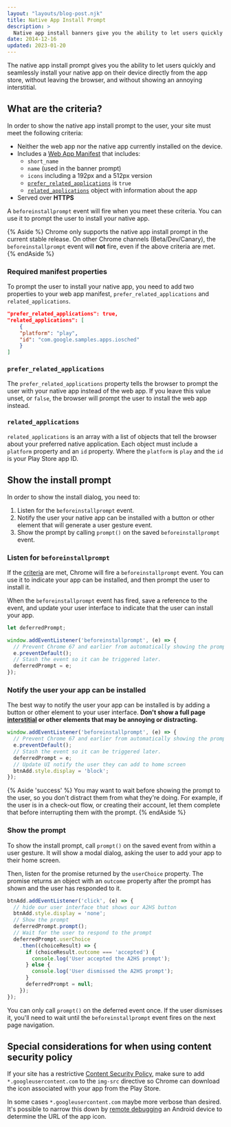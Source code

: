 ```yaml
---
layout: "layouts/blog-post.njk"
title: Native App Install Prompt
description: >
  Native app install banners give you the ability to let users quickly and seamlessly install your native app on their device from the app store, without leaving the browser.
date: 2014-12-16
updated: 2023-01-20
---
```


The native app install prompt gives you the ability to let users quickly and
seamlessly install your native app on their device directly from the app store,
without leaving the browser, and without showing an annoying interstitial.

## What are the criteria?

In order to show the native app install prompt to the user, your site must
meet the following criteria:

* Neither the web app nor the native app currently installed on the device.
* Includes a [Web App Manifest](https://web.dev/add-manifest) that includes:
    - `short_name`
    - `name` (used in the banner prompt)
    - `icons` including a 192px and a 512px version
    - [`prefer_related_applications`](#prefer_related_applications) is `true`
    - [`related_applications`](#related_applications) object with information
      about the app
* Served over **HTTPS**

A `beforeinstallprompt` event will fire when you meet these criteria. You
can use it to prompt the user to install your native app.

{% Aside %}
Chrome only supports the native app install prompt in the
current stable release. On other Chrome channels (Beta/Dev/Canary), the
`beforeinstallprompt` event will **not** fire, even if the above criteria
are met.
{% endAside %}

### Required manifest properties

To prompt the user to install your native app, you need to add two properties
to your web app manifest, `prefer_related_applications` and
`related_applications`.

```json
"prefer_related_applications": true,
"related_applications": [
    {
    "platform": "play",
    "id": "com.google.samples.apps.iosched"
    }
]
```

### `prefer_related_applications`

The `prefer_related_applications` property tells the browser to prompt the
user with your native app instead of the web app. If you leave this value unset,
or `false`, the browser will prompt the user to install the web app instead.

### `related_applications`

`related_applications` is an array with a list of objects that tell the
browser about your preferred native application. Each object must include
a `platform` property and an `id` property. Where the `platform` is `play`
and the `id` is your Play Store app ID.

## Show the install prompt

In order to show the install dialog, you need to:

1. Listen for the `beforeinstallprompt` event.
1. Notify the user your native app can be installed with a button or other
   element that will generate a user gesture event.
1. Show the prompt by calling `prompt()` on the saved `beforeinstallprompt`
   event.

### Listen for `beforeinstallprompt`

If the [criteria](#what-are-the-criteria) are met, Chrome will fire a `beforeinstallprompt`
event. You can use it to indicate your app can be installed, and then prompt
the user to install it.

When the `beforeinstallprompt` event has fired, save a reference to the event,
and update your user interface to indicate that the user can install your app.

```js
let deferredPrompt;

window.addEventListener('beforeinstallprompt', (e) => {
  // Prevent Chrome 67 and earlier from automatically showing the prompt
  e.preventDefault();
  // Stash the event so it can be triggered later.
  deferredPrompt = e;
});
```

### Notify the user your app can be installed

The best way to notify the user your app can be installed is by adding a button
or other element to your user interface. **Don't show a full page [interstitial](https://support.google.com/webdesigner/answer/7334234)
or other elements that may be annoying or distracting.**

```js
window.addEventListener('beforeinstallprompt', (e) => {
  // Prevent Chrome 67 and earlier from automatically showing the prompt
  e.preventDefault();
  // Stash the event so it can be triggered later.
  deferredPrompt = e;
  // Update UI notify the user they can add to home screen
  btnAdd.style.display = 'block';
});
```

{% Aside 'success' %}
You may want to wait before showing the prompt to the user,
so you don't distract them from what they're doing. For example, if the user
is in a check-out flow, or creating their account, let them complete that
before interrupting them with the prompt.
{% endAside %}

### Show the prompt

To show the install prompt, call `prompt()` on the saved event
from within a user gesture. It will show a modal dialog, asking the user
to add your app to their home screen.

Then, listen for the promise returned by the `userChoice` property. The
promise returns an object with an `outcome` property after the prompt has
shown and the user has responded to it.

```js
btnAdd.addEventListener('click', (e) => {
  // hide our user interface that shows our A2HS button
  btnAdd.style.display = 'none';
  // Show the prompt
  deferredPrompt.prompt();
  // Wait for the user to respond to the prompt
  deferredPrompt.userChoice
    .then((choiceResult) => {
      if (choiceResult.outcome === 'accepted') {
        console.log('User accepted the A2HS prompt');
      } else {
        console.log('User dismissed the A2HS prompt');
      }
      deferredPrompt = null;
    });
});
```

You can only call `prompt()` on the deferred event once. If the user dismisses
it, you'll need to wait until the `beforeinstallprompt` event fires on
the next page navigation.

## Special considerations for when using content security policy

If your site has a restrictive [Content Security Policy](https://web.dev/articles/csp),
make sure to add `*.googleusercontent.com` to the `img-src` directive so Chrome
can download the icon associated with your app from the Play Store.

In some cases `*.googleusercontent.com` maybe more verbose than desired. It's
possible to narrow this down by [remote debugging](/docs/devtools/remote-debugging/)
an Android device to determine the URL of the app icon.
